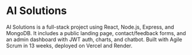# AI Solutions
AI Solutions is a full-stack project using React, Node.js, Express, and MongoDB. It includes a public landing page, contact/feedback forms, and an admin dashboard with JWT auth, charts, and chatbot. Built with Agile Scrum in 13 weeks, deployed on Vercel and Render.
